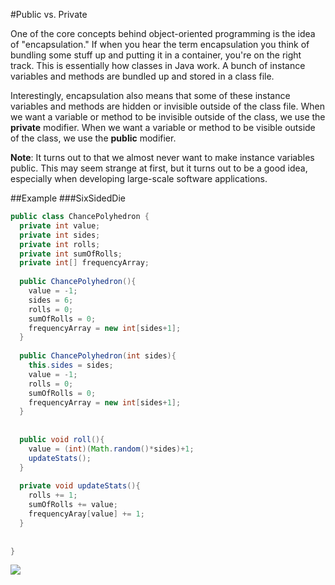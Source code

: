 #Public vs. Private

One of the core concepts behind object-oriented programming is the idea of "encapsulation." If when you hear the term encapsulation you think of bundling some stuff up and putting it in a container, you're on the right track. This is essentially how classes in Java work. A bunch of instance variables and methods are bundled up and stored in a class file.

Interestingly, encapsulation also means that some of these instance variables and methods are hidden or invisible outside of the class file. When we want a variable or method to be invisible outside of the class, we use the **private** modifier. When we want a variable or method to be visible outside of the class, we use the **public** modifier.

**Note**: It turns out to that we almost never want to make instance variables public. This may seem strange at first, but it turns out to be a good idea, especially when developing large-scale software applications.

##Example
###SixSidedDie
```java
public class ChancePolyhedron {
  private int value;
  private int sides;
  private int rolls;
  private int sumOfRolls;
  private int[] frequencyArray;
  
  public ChancePolyhedron(){
    value = -1;
    sides = 6;
    rolls = 0;
    sumOfRolls = 0;
    frequencyArray = new int[sides+1];
  }
  
  public ChancePolyhedron(int sides){
    this.sides = sides;
    value = -1;
    rolls = 0;
    sumOfRolls = 0;
    frequencyArray = new int[sides+1];
  }
  
  
  public void roll(){
    value = (int)(Math.random()*sides)+1;
    updateStats();
  }
  
  private void updateStats(){
    rolls += 1;
    sumOfRolls += value;
    frequencyAray[value] += 1;
  }
  
  
}
```


![](http://christensenacademy.org/img/signature.png)

